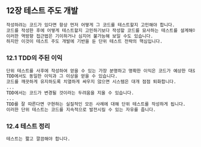 ## 12장 테스트 주도 개발

```markdown
작성하려는 코드가 있다면 항상 먼저 어떻게 그 코드를 테스트할지 고민해야 합니다.
코드를 작성한 후에 어떻게 테스트할지 고민하기보다 작성할 코드를 묘사하는 테스트를 설계해야 합니다.
이러한 역방향 접근법은 기이하거나 심지어 불가능해 보일 수도 있습니다.
하지만 이것이 테스트 주도 개발에 기반을 둔 단위 테스트 전략의 핵심입니다.
```

### 12.1 TDD의 주된 이익

```markdown
단위 테스트를 사후에 작성하여 얻을 수 있는 가장 분명하고 명확한 이익은 코드가 예상한 대로 동작한다는 자신감을 얻는 것입니다.
TDD에서도 동일한 이익과 그 이상을 얻을 수 있습니다.
코드를 깨끗하게 유지하도록 치열하게 싸우지 않으면 시스템은 대개 점점 퇴화합니다.
...
TDD에서는 코드가 변경될 것이라는 두려움을 지울 수 있습니다.
...
TDD를 잘 따른다면 구현하는 실질적인 모든 사례에 대해 단위 테스트를 작성하게 됩니다.
이러한 단위 테스트는 코드를 지속적으로 발전시킬 수 있는 자유를 줍니다.
```

### 12.4 테스트 정리

```markdown
테스트는 짧고 깔끔해야 합니다.
```
